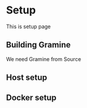 # Setup
This is setup page

## Building Gramine
We need Gramine from Source

## Host setup

## Docker setup
